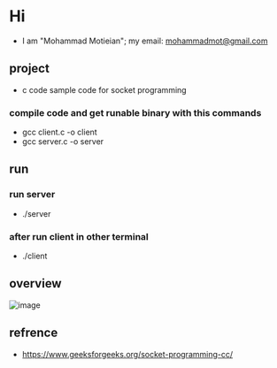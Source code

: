 # Hi
- I am "Mohammad Motieian"; my email: mohammadmot@gmail.com

## project
- c code sample code for socket programming

### compile code and get runable binary with this commands
- gcc client.c -o client
- gcc server.c -o server

## run
### run server
- ./server
### after run client in other terminal
- ./client

## overview
![image](https://user-images.githubusercontent.com/7879068/137579988-a93d9f03-7124-4768-ab54-a327dbbc01ff.png)

## refrence
- https://www.geeksforgeeks.org/socket-programming-cc/
